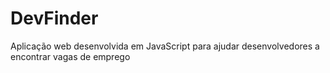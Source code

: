 # DevFinder
Aplicação web desenvolvida em JavaScript para ajudar desenvolvedores a encontrar vagas de emprego
